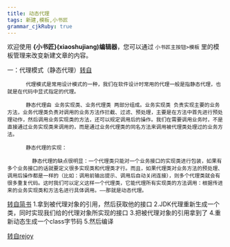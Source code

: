 ```yaml
---
title: 动态代理 
tags: 新建,模板,小书匠
grammar_cjkRuby: true
---
```



欢迎使用 **{小书匠}(xiaoshujiang)编辑器**，您可以通过 `小书匠主按钮>模板` 里的模板管理来改变新建文章的内容。

 一：代理模式（静态代理）[转自](https://www.cnblogs.com/ygj0930/p/6542259.html)

          代理模式是常用设计模式的一种，我们在软件设计时常用的代理一般是指静态代理，也就是在代码中显式指定的代理。

          静态代理由 业务实现类、业务代理类 两部分组成。业务实现类 负责实现主要的业务方法，业务代理类负责对调用的业务方法作拦截、过滤、预处理，主要是在方法中首先进行预处理动作，然后调用业务实现类的方法，还可以规定调用后的操作。我们在需要调用业务时，不是直接通过业务实现类来调用的，而是通过业务代理类的同名方法来调用被代理类处理过的业务方法。

          静态代理的实现：
		  
		    静态代理的缺点很明显：一个代理类只能对一个业务接口的实现类进行包装，如果有多个业务接口的话就要定义很多实现类和代理类才行。而且，如果代理类对业务方法的预处理、调用后操作都是一样的（比如：调用前输出提示、调用后自动关闭连接），则多个代理类就会有很多重复代码。这时我们可以定义这样一个代理类，它能代理所有实现类的方法调用：根据传进来的业务实现类和方法名进行具体调用。——那就是动态代理。

[转自简书](https://www.jianshu.com/p/3616c70cb37b)
1.拿到被代理对象的引用，然后获取他的接口
2.JDK代理重新生成一个类，同时实现我们给的代理对象所实现的接口
3.把被代理对象的引用拿到了
4.重新动态生成一个class字节码
5.然后编译

[转自rejoy](http://rejoy.iteye.com/blog/1627405)